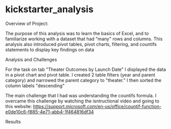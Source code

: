 # kickstarter_analysis

Overview of Project:

  The purpose of this analysis was to learn the basics of Excel, and to familiarize working with a dataset that had "many" rows and columns. This analysis also introduced pivot tables, pivot charts, filtering, and countifs statements to display key findings on data 

Analysis and Challenges

For the task on tab "Theater Outcomes by Launch Date" I displayed the data in a pivot chart and pivot table. I created 2 table filters (year and parent category) and narrowed the parent category to "theater." I then sorted the column labels "descending"

  The main challenge that I had was understanding the countifs formula. I overcame this challenge by watching the isntructional video and going to this website: https://support.microsoft.com/en-us/office/countif-function-e0de10c6-f885-4e71-abb4-1f464816df34
  

Results
